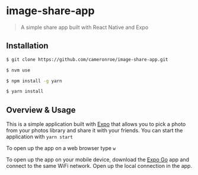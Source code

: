# image-share-app

> A simple share app built with React Native and Expo

## Installation

```sh
$ git clone https://github.com/cameronroe/image-share-app.git

$ nvm use

$ npm install -g yarn

$ yarn install
```

## Overview & Usage

This is a simple application built with [Expo](https://expo.dev/) that allows you to pick a photo from your photos library and share it with your friends. You can start the application with `yarn start`

To open up the app on a web browser type `w`

To open up the app on your mobile device, download the [Expo Go](https://docs.expo.dev/workflow/expo-go/) app and connect to the same WiFi network. Open up the local connection in the app.

